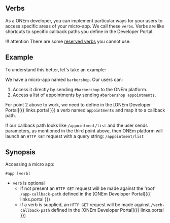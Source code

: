 ## Verbs

As a ONEm developer, you can implement particular ways for your users to access specific areas of your micro-app. We call these `verbs`.  Verbs are like shortcuts to specific callback paths you define in the Developer Portal.


!!! attention
    There are some [reserved verbs](/core/reserved_verbs/) you cannot use.

## Example

To understand this better, let's take an example:

We have a micro-app named `barbershop`. Our users can:

1. Access it directly by sending `#barbershop` to the ONEm platform.
2. Access a list of appointments by sending `#barbershop appointments`.

For point 2 above to work, we need to define in the [ONEm Developer Portal]({{ links.portal }}) a verb named `appointments` and map it to a callback path.

If our callback path looks like `/appointment/list` and the user sends parameters, as mentioned in the third point above, then ONEm platform will launch an `HTTP GET` request with a query string: `/appointment/list`

## Synopsis

Accessing a micro app:

`#app [verb]`

- `verb` is optional
    - if not present an `HTTP GET` request will be made against the 'root' `/app-callback-path` defined in the [ONEm Developer Portal]({{ links.portal }})
    - if a verb is supplied, an `HTTP GET` request will be made against `/verb-callback-path` defined in the [ONEm Developer Portal]({{ links.portal }})

